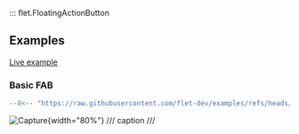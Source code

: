 ::: flet.FloatingActionButton

## Examples

[Live example](https://flet-controls-gallery.fly.dev/buttons/floatingactionbutton)

### Basic FAB

```python
--8<-- "https://raw.githubusercontent.com/flet-dev/examples/refs/heads/v1-docs/python/controls/"
```

![Capture](){width="80%"}
/// caption
///